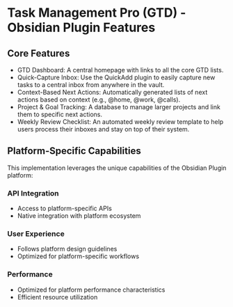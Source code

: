 # Task Management Pro (GTD) - Obsidian Plugin Features

## Core Features
- GTD Dashboard: A central homepage with links to all the core GTD lists.
- Quick-Capture Inbox: Use the QuickAdd plugin to easily capture new tasks to a central inbox from anywhere in the vault.
- Context-Based Next Actions: Automatically generated lists of next actions based on context (e.g., @home, @work, @calls).
- Project & Goal Tracking: A database to manage larger projects and link them to specific next actions.
- Weekly Review Checklist: An automated weekly review template to help users process their inboxes and stay on top of their system.

## Platform-Specific Capabilities
This implementation leverages the unique capabilities of the Obsidian Plugin platform:

### API Integration
- Access to platform-specific APIs
- Native integration with platform ecosystem

### User Experience
- Follows platform design guidelines
- Optimized for platform-specific workflows

### Performance
- Optimized for platform performance characteristics
- Efficient resource utilization
